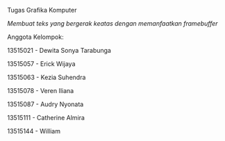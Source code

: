 Tugas Grafika Komputer

*Membuat teks yang bergerak keatas dengan memanfaatkan framebuffer*

Anggota Kelompok:

13515021 - Dewita Sonya Tarabunga

13515057 - Erick Wijaya

13515063 - Kezia Suhendra

13515078 - Veren Iliana

13515087 - Audry Nyonata

13515111 - Catherine Almira

13515144 - William
